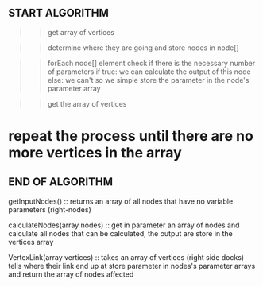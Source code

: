 ## START ALGORITHM

>> get array of vertices

>> determine where they are going and store nodes in node[]

>> forEach node[] element check if there is the necessary number of parameters
if true: we can calculate the output of this node
else: we can't so we simple store the parameter in the node's parameter array

>> get the array of vertices

# repeat the process until there are no more vertices in the array

## END OF ALGORITHM

getInputNodes() :: returns an array of all nodes that have no variable parameters (right-nodes)

calculateNodes(array nodes) :: get in parameter an array of nodes and calculate all nodes that can be calculated, the output are store in the vertices array

VertexLink(array vertices) :: takes an array of vertices (right side docks) tells where their link end up at store parameter in nodes's parameter arrays and return the array of nodes affected
